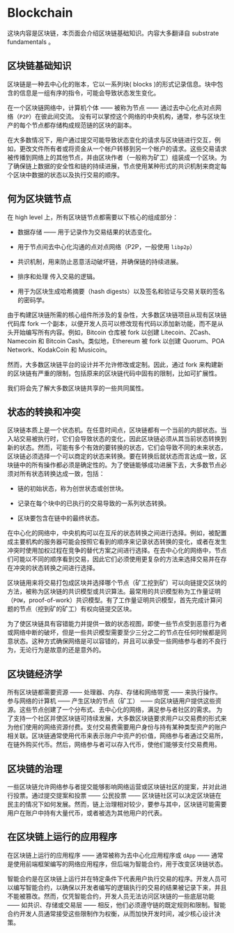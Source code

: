 # Blockchain

这块内容是区块链，本页面会介绍区块链基础知识。内容大多翻译自 substrate fundamentals 。

## 区块链基础知识

区块链是一种去中心化的账本，它以一系列块( blocks )的形式记录信息。块中包含的信息是一组有序的指令，可能会导致状态发生变化。

在一个区块链网络中，计算机个体 —— 被称为节点 —— 通过去中心化点对点网络（`P2P`）在彼此间交流。 没有可以掌控这个网络的中央机构，通常，参与区块生产的每个节点都存储构成规范链的区块的副本。

在大多数情况下，用户通过提交可能导致状态变化的请求与区块链进行交互，例如，更改文件所有者或将资金从一个帐户转移到另一个帐户的请求。这些交易请求被传播到网络上的其他节点，并由区块作者（一般称为矿工）组装成一个区块。为了确保链上数据的安全性和链的持续进展，节点使用某种形式的共识机制来商定每个区块中数据的状态以及执行交易的顺序。

## 何为区块链节点

在 high level 上，所有区块链节点都需要以下核心的组成部分：

- 数据存储 —— 用于记录作为交易结果的状态变化。

- 用于节点间去中心化沟通的点对点网络（P2P，一般使用 `libp2p`）

- 共识机制，用来防止恶意活动破坏链，并确保链的持续进展。

- 排序和处理 传入交易的逻辑。

- 用于为区块生成哈希摘要（hash digests）以及签名和验证与交易关联的签名的密码学。

由于构建区块链所需的核心组件所涉及的复杂性，大多数区块链项目从现有区块链代码库 fork 一个副本，以便开发人员可以修改现有代码以添加新功能，而不是从头开始编写所有内容。例如，Bitcoin 仓库被 fork 以创建 Litecoin、ZCash、Namecoin 和 Bitcoin Cash。类似地，Ethereum 被 fork 以创建 Quorum、POA Network、KodakCoin 和 Musicoin。

然而，大多数区块链平台的设计并不允许修改或定制。因此，通过 fork 来构建新的区块链有严重的限制，包括原来的区块链代码中固有的限制，比如可扩展性。

我们将会先了解大多数区块链共享的一些共同属性。

## 状态的转换和冲突

区块链本质上是一个状态机。在任意时间点，区块链都有一个当前的内部状态。当入站交易被执行时，它们会导致状态的变化，因此区块链必须从其当前状态转换到新的状态。然而，可能有多个有效的要转换的状态，它们会导致不同的未来状态，区块链必须选择一个可以商定的状态来转换。要在转换后就状态而言达成一致，区块链中的所有操作都必须是确定性的。为了使链能够成功进展下去，大多数节点必须对所有状态转换达成一致，包括：

- 链的初始状态，称为创世状态或创世块。

- 记录在每个块中的已执行的交易导致的一系列状态转换。

- 区块要包含在链中的最终状态。

在中心化的网络中，中央机构可以在互斥的状态转换之间进行选择。例如，被配置成主要机构的服务器可能会按照它看到的顺序来记录状态转换的变化，或者在发生冲突时使用加权过程在竞争的替代方案之间进行选择。在去中心化的网络中，节点们可能以不同的顺序看到交易，因此它们必须使用更复杂的方法来选择交易并在存在冲突的状态转换之间进行选择。

区块链用来将交易打包成区块并选择哪个节点（矿工挖到矿）可以向链提交区块的方法，被称为区块链的共识模型或共识算法。最常用的共识模型称为工作量证明（`POW`，proof-of-work）共识模型。有了工作量证明共识模型，首先完成计算问题的节点（挖到矿的矿工）有权向链提交区块。

为了使区块链具有容错能力并提供一致的状态视图，即使一些节点受到恶意行为者或网络中断的破坏，但是一些共识模型需要至少三分之二的节点在任何时候都是同意状态。这种方式确保网络是可以容错的，并且可以承受一些网络参与者的不良行为，无论行为是故意的还是意外的。

## 区块链经济学

所有区块链都需要资源 —— 处理器、内存、存储和网络带宽 —— 来执行操作。参与网络的计算机 —— 产生区块的节点（矿工） —— 向区块链用户提供这些资源。这些节点创建了一个分布式、去中心化的网络，满足参与者社区的需求。
为了支持一个社区并使区块链可持续发展，大多数区块链要求用户以交易费的形式来为他们使用的网络资源付费。支付交易费需要用户身份与持有某种类型资产的账户相关联。区块链通常使用代币来表示账户中资产的价值，网络参与者通过交易所，在链外购买代币。然后，网络参与者可以存入代币，使他们能够支付交易费用。

## 区块链的治理

一些区块链允许网络参与者提交能够影响网络运营或区块链社区的提案，并对此进行投票。通过提交提案和投票 —— 公民投票 —— 区块链社区可以决定区块链在民主的情况下如何发展。然而，链上治理相对较少，要参与其中，区块链可能需要用户在账户中持有大量代币，或者被选为其他用户的代表。

## 在区块链上运行的应用程序

在区块链上运行的应用程序 —— 通常被称为去中心化应用程序或 `dApp` —— 通常是使用前端框架编写的网络应用程序，但后端为智能合约，用于改变区块链状态。

智能合约是在区块链上运行并在特定条件下代表用户执行交易的程序。开发人员可以编写智能合约，以确保以开发者编写的逻辑执行的交易的结果被记录下来，并且不能被篡改。然而，仅凭智能合约，开发人员无法访问区块链的一些底层功能 —— 如共识、存储或交易层 —— 相反，他们必须遵守链的既定规则和限制。智能合约开发人员通常接受这些限制作为权衡，从而加快开发时间，减少核心设计决策。
